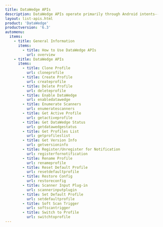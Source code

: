 ```yaml
---
title: DataWedge APIs
description: DataWedge APIs operate primarily through Android intents--specific commands that can be used by other applications to control data capture without the need to directly access the DataWedge UI.  
layout: list-apis.html
product: 'DataWedge'
productversion: '6.3'
automenu:
  items:
    - title: General Information
      items:
        - title: How to Use DataWedge APIs 
          url: overview
    - title: DataWedge APIs
      items:
        - title: Clone Profile 
          url: cloneprofile
        - title: Create Profile 
          url: createprofile
        - title: Delete Profile 
          url: deleteprofile
        - title: Enable DataWedge 
          url: enabledatawedge
        - title: Enumerate Scanners 
          url: enumeratescanners
        - title: Get Active Profile 
          url: getactiveprofile
        - title: Get DataWedge Status 
          url: getdatawedgestatus
        - title: Get Profiles List 
          url: getprofileslist
        - title: Get Version Info 
          url: getversioninfo
        - title: Register/Unregister for Notification 
          url: registerfornotification
        - title: Rename Profile 
          url: renameprofile
        - title: Reset Default Profile 
          url: resetdefaultprofile
        - title: Restore Config 
          url: restoreconfig
        - title: Scanner Input Plug-in 
          url: scannerinputplugin
        - title: Set Default Profile 
          url: setdefaultprofile
        - title: Soft Scan Trigger 
          url: softscantrigger
        - title: Switch to Profile 
          url: switchtoprofile
---
```



<!-- 

       - title: Code Samples
          url: samples
        - title: API Tutorials
          url: tutorials
 

        - title: Get Config 
          url: getconfig


title: DataWedge APIs
description: DataWedge APIs operate primarily through Android intents, which can be invoked by other applications to control the data-capture capabilities of DataWedge without the need to directly access APIs of the underlying device hardware. 
layout: list-content-items.html
content-items:
  - type: section
    level: 4
    title: API Overview
    text: First time using DataWedge APIs? The overview explains the concepts behind DataWedge APIs and how they work.
    url: overview
  - type: section
    level: 3
    title: DataWedge 6.3 APIs
    text: This is the technical document for using DataWedge 6.3 APIs.
    url: 6-3
  - type: section
    level: 4
    title: Legacy APIs
    text: Explains how to use older DataWedge APIs.
    url: legacy
  - type: section
    level: 4
    title: Sample Code
    text: Written by Zebra engineers, these code samples demonstrate efficient ways to implement some common DataWedge functions. 
    url: samples
  - type: section
    level: 4
    title: Tutorials
    text: First-timers with DataWedge APIs might be helped by these simple step-by-step walk throughs. 
    url: tutorials
product: DataWedge
productversion: '6.3'
-->